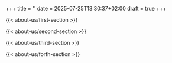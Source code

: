 +++
title = ''
date = 2025-07-25T13:30:37+02:00
draft = true
+++

{{< about-us/first-section >}}

{{< about-us/second-section >}}

{{< about-us/third-section >}}

{{< about-us/forth-section >}}